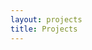 ```yaml
---
layout: projects
title: Projects
---
```


<link title="timeline-styles"
      rel="stylesheet"
      href="https://cdn.knightlab.com/libs/timeline3/latest/css/timeline.css">
<script src="https://cdn.knightlab.com/libs/timeline3/latest/js/timeline.js"></script>

<div id='timeline-embed' style="width: 100%; height: 600px"></div>

<script type="text/javascript">
var timeline_json = {
    "title": {
        "text": {
          "headline": "Awesome Stuff Taylor's Done",
          "text": "Explore the detail pages for more info!"
        }
    },
    "events": [
{% for project in site.projects %}
    {
        "media": {
            "url": "https://res.cloudinary.com/peterson/w_auto,c_scale,dpr_1.0,f_auto,q_auto/{{ project.image_path }}",
            "thumbnail": "https://res.cloudinary.com/peterson/w_auto,c_scale,dpr_1.0,f_auto,q_auto/gear.png",
        },
        "start_date": {
            "year": "{{ project.start_date[0] }}",
            "month": "{{ project.start_date[1] }}",
            "day": "{{ project.start_date[2] }}"
        },
        "end_date": {
            "year": "{{ project.end_date[0] }}",
            "month": "{{ project.end_date[1] }}",
            "day": "{{ project.end_date[2] }}"
          },
        "text": {
            "headline": "<a href='{{ project.url }}'>{{ project.title }}</a>",
            "text": "{{ project.summary }}"
        }
      },
{% endfor %}
      ]
};
  window.timeline = new TL.Timeline('timeline-embed', timeline_json)
</script>
